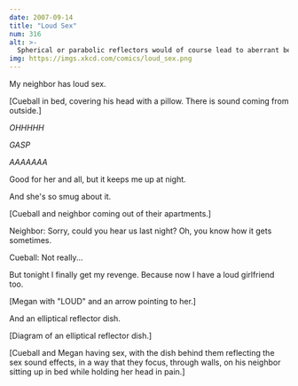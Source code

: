 ```yaml
---
date: 2007-09-14
title: "Loud Sex"
num: 316
alt: >-
  Spherical or parabolic reflectors would of course lead to aberrant behavior.
img: https://imgs.xkcd.com/comics/loud_sex.png
---
```

My neighbor has loud sex.

[Cueball in bed, covering his head with a pillow. There is sound coming from outside.]

*OHHHHH*

*GASP*

*AAAAAAA*

Good for her and all, but it keeps me up at night.

And she's so smug about it.

[Cueball and neighbor coming out of their apartments.]

Neighbor: Sorry, could you hear us last night? Oh, you know how it gets sometimes.

Cueball: Not really...

But tonight I finally get my revenge. Because now I have a loud girlfriend too.

[Megan with "LOUD" and an arrow pointing to her.]

And an elliptical reflector dish.

[Diagram of an elliptical reflector dish.]

[Cueball and Megan having sex, with the dish behind them reflecting the sex sound effects, in a way that they focus, through walls, on his neighbor sitting up in bed while holding her head in pain.]